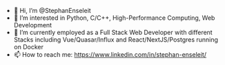 - 👋 Hi, I’m @StephanEnseleit
- 👀 I’m interested in Python, C/C++, High-Performance Computing, Web Development
- 🌱 I’m currently employed as a Full Stack Web Developer with different Stacks including Vue/Quasar/Influx and React/NextJS/Postgres running on Docker
- 📫 How to reach me: https://www.linkedin.com/in/stephan-enseleit/

<!---
StephanEnseleit/StephanEnseleit is a ✨ special ✨ repository because its `README.md` (this file) appears on your GitHub profile.
You can click the Preview link to take a look at your changes.
--->
